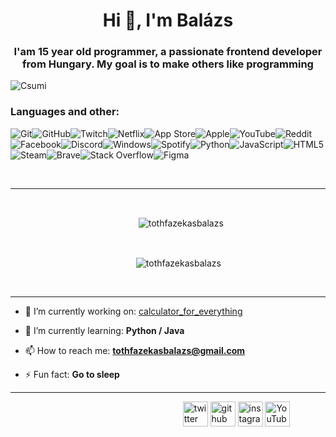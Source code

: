 
<h1 align="center">Hi 👋, I'm Balázs</h1>
<h3 align="center">I'am 15 year old programmer, a passionate frontend developer from Hungary. My goal is to make others like programming</h3>

<img alt="Csumi" src="https://images3.alphacoders.com/108/1081008.png">

<h3>Languages and other: </h3>

![Git](https://img.shields.io/badge/git-%23F05033.svg?style=for-the-badge&logo=git&logoColor=white)![GitHub](https://img.shields.io/badge/github-%23121011.svg?style=for-the-badge&logo=github&logoColor=white)![Twitch](https://img.shields.io/badge/Twitch-9347FF?style=for-the-badge&logo=twitch&logoColor=white)![Netflix](https://img.shields.io/badge/Netflix-E50914?style=for-the-badge&logo=netflix&logoColor=white)![App Store](https://img.shields.io/badge/App_Store-0D96F6?style=for-the-badge&logo=app-store&logoColor=white)![Apple](https://img.shields.io/badge/Apple-%23000000.svg?style=for-the-badge&logo=apple&logoColor=white)![YouTube](https://img.shields.io/badge/YouTube-%23FF0000.svg?style=for-the-badge&logo=YouTube&logoColor=white)![Reddit](https://img.shields.io/badge/Reddit-FF4500?style=for-the-badge&logo=reddit&logoColor=white)![Facebook](https://img.shields.io/badge/Facebook-%231877F2.svg?style=for-the-badge&logo=Facebook&logoColor=white)![Discord](https://img.shields.io/badge/Discord-%237289DA.svg?style=for-the-badge&logo=discord&logoColor=white)![Windows](https://img.shields.io/badge/Windows-0078D6?style=for-the-badge&logo=windows&logoColor=white)![Spotify](https://img.shields.io/badge/Spotify-1ED760?style=for-the-badge&logo=spotify&logoColor=white)![Python](https://img.shields.io/badge/python-3670A0?style=for-the-badge&logo=python&logoColor=ffdd54)![JavaScript](https://img.shields.io/badge/javascript-%23323330.svg?style=for-the-badge&logo=javascript&logoColor=%23F7DF1E)![HTML5](https://img.shields.io/badge/html5-%23E34F26.svg?style=for-the-badge&logo=html5&logoColor=white)![Steam](https://img.shields.io/badge/steam-%23000000.svg?style=for-the-badge&logo=steam&logoColor=white)![Brave](https://img.shields.io/badge/Brave-FB542B?style=for-the-badge&logo=Brave&logoColor=white)![Stack Overflow](https://img.shields.io/badge/-Stackoverflow-FE7A16?style=for-the-badge&logo=stack-overflow&logoColor=white)![Figma](https://img.shields.io/badge/figma-%23F24E1E.svg?style=for-the-badge&logo=figma&logoColor=white)

‎ 

________
<br>
<p>‎ ‎ ‎ ‎ ‎ ‎ ‎ ‎ ‎ ‎ ‎ ‎ ‎ ‎ ‎ ‎ ‎ ‎ ‎ ‎ ‎ ‎ ‎ ‎ ‎ ‎ ‎ ‎ ‎ ‎ ‎ ‎ ‎ ‎ ‎ ‎ ‎ ‎ ‎ ‎ ‎ ‎ ‎ ‎  ‎  ‎  ‎  ‎  ‎  ‎  ‎ ‎&nbsp;<img align="center" src="https://github-readme-stats.vercel.app/api?username=tothfazekasbalazs&theme=dark&show_icons=true" alt="tothfazekasbalazs" /></p>
<br>
<p>‎ ‎ ‎ ‎ ‎ ‎ ‎ ‎ ‎ ‎ ‎ ‎ ‎ ‎ ‎ ‎ ‎ ‎ ‎ ‎ ‎ ‎ ‎ ‎ ‎ ‎ ‎ ‎ ‎ ‎ ‎ ‎ ‎ ‎ ‎ ‎ ‎ ‎ ‎ ‎ ‎ ‎ ‎ ‎  ‎  ‎  ‎  ‎  ‎  ‎  ‎ ‎<img align="center" src="https://github-readme-streak-stats.herokuapp.com/?user=tothfazekasbalazs&theme=dark&show_icons=true" alt="tothfazekasbalazs" /></p>

<br>

________

- 🔭 I’m currently working on: [calculator_for_everything](https://github.com/tothfazekasbalazs/calculator_for_everything)

- 🌱 I’m currently learning: **Python / Java**

- 📫 How to reach me: **tothfazekasbalazs@gmail.com**

- ⚡ Fun fact: **Go to sleep**
___________________________________________
‎ ‎ ‎ ‎ ‎ ‎ ‎ ‎ ‎ ‎ ‎ ‎ ‎ ‎ ‎ ‎ ‎ ‎ ‎ ‎ ‎ ‎ ‎ ‎‎ ‎ ‎ ‎ ‎ ‎ ‎ ‎ ‎ ‎ ‎ ‎ ‎ ‎ ‎ ‎ ‎ ‎ ‎ ‎ ‎‎ ‎ ‎ ‎ ‎ ‎ ‎ ‎ ‎ ‎ ‎ ‎ ‎ ‎‎ ‎ ‎ ‎ ‎ ‎ ‎ ‎ ‎ ‎ ‎ ‎ ‎ ‎ [<img src='https://cdn.jsdelivr.net/npm/simple-icons@3.0.1/icons/twitter.svg' alt='twitter' height='40'>](https://twitter.com/QayaKraH) ‎ ‎ ‎ ‎ ‎ ‎ ‎ ‎ ‎ ‎ ‎ ‎ ‎ ‎ ‎ ‎ ‎ ‎ ‎  [<img src='https://cdn.jsdelivr.net/npm/simple-icons@3.0.1/icons/github.svg' alt='github' height='40'>](https://github.com/tothfazekasbalazs) ‎ ‎ ‎ ‎ ‎ ‎ ‎ ‎ ‎ ‎ ‎ ‎ ‎ ‎ ‎ ‎ ‎ ‎ ‎  [<img src='https://cdn.jsdelivr.net/npm/simple-icons@3.0.1/icons/instagram.svg' alt='instagram' height='40'>](https://www.instagram.com/toth.balazs_wp/) ‎ ‎ ‎ ‎ ‎ ‎ ‎ ‎ ‎ ‎ ‎ ‎ ‎ ‎ ‎ ‎ ‎ ‎ ‎  [<img src='https://cdn.jsdelivr.net/npm/simple-icons@3.0.1/icons/youtube.svg' alt='YouTube' height='40'>](https://www.youtube.com/channel/UC_3WEkXmazJnxjOl4LV7HuA)‎ ‎ ‎ ‎ ‎ ‎ ‎ ‎ ‎ ‎ ‎ ‎ ‎ ‎ ‎ ‎ ‎ ‎ ‎ ‎ ‎ ‎ ‎ ‎ ‎ ‎ ‎ ‎ ‎ ‎ ‎ ‎ ‎ ‎ ‎ ‎ ‎ ‎ ‎ ‎ ‎ ‎ ‎ ‎ ‎ ‎ ‎   


